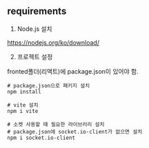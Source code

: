 
## requirements

1. Node.js 설치

https://nodejs.org/ko/download/

2. 프로젝트 설정
   
fronted폴더(리액트)에 package.json이 있어야 함.

```
# package.json으로 패키지 설치
npm install

# vite 설치
npm i vite

# 소켓 사용할 때 필요한 라이브러리 설치
# package.json에 socket.io-client가 없으면 설치
npm i socket.io-client
```
